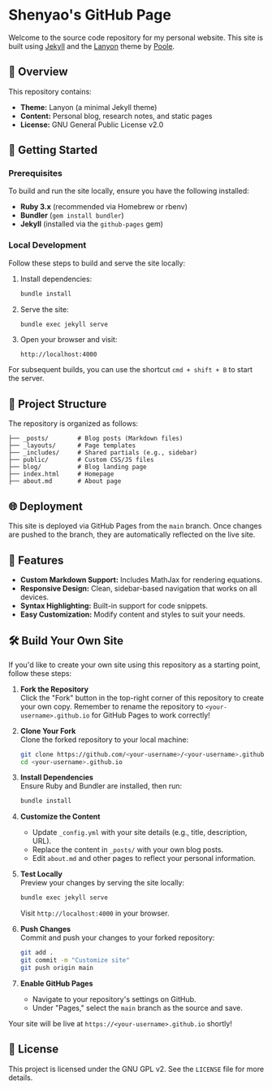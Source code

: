 # Shenyao's GitHub Page

Welcome to the source code repository for my personal website. This site is built using [Jekyll](https://jekyllrb.com/) and the [Lanyon](https://github.com/poole/lanyon) theme by [Poole](https://github.com/poole).

## 📖 Overview

This repository contains:

- **Theme:** Lanyon (a minimal Jekyll theme)
- **Content:** Personal blog, research notes, and static pages
- **License:** GNU General Public License v2.0

## 🚀 Getting Started

### Prerequisites

To build and run the site locally, ensure you have the following installed:

- **Ruby 3.x** (recommended via Homebrew or rbenv)
- **Bundler** (`gem install bundler`)
- **Jekyll** (installed via the `github-pages` gem)

### Local Development

Follow these steps to build and serve the site locally:

1. Install dependencies:
    ```bash
    bundle install
    ```

2. Serve the site:
    ```bash
    bundle exec jekyll serve
    ```

3. Open your browser and visit:
    ```
    http://localhost:4000
    ```

For subsequent builds, you can use the shortcut `cmd + shift + B` to start the server.

## 📁 Project Structure

The repository is organized as follows:

```
├── _posts/        # Blog posts (Markdown files)
├── _layouts/      # Page templates
├── _includes/     # Shared partials (e.g., sidebar)
├── public/        # Custom CSS/JS files
├── blog/          # Blog landing page
├── index.html     # Homepage
├── about.md       # About page
```

## 🌐 Deployment

This site is deployed via GitHub Pages from the `main` branch. Once changes are pushed to the branch, they are automatically reflected on the live site.

## 🧪 Features

- **Custom Markdown Support:** Includes MathJax for rendering equations.
- **Responsive Design:** Clean, sidebar-based navigation that works on all devices.
- **Syntax Highlighting:** Built-in support for code snippets.
- **Easy Customization:** Modify content and styles to suit your needs.

## 🛠️ Build Your Own Site

If you'd like to create your own site using this repository as a starting point, follow these steps:

1. **Fork the Repository**  
    Click the "Fork" button in the top-right corner of this repository to create your own copy. Remember to rename the repository to `<your-username>.github.io` for GitHub Pages to work correctly!

2. **Clone Your Fork**  
    Clone the forked repository to your local machine:
    ```bash
    git clone https://github.com/<your-username>/<your-username>.github.io.git
    cd <your-username>.github.io
    ```

3. **Install Dependencies**  
    Ensure Ruby and Bundler are installed, then run:
    ```bash
    bundle install
    ```

4. **Customize the Content**  
    - Update `_config.yml` with your site details (e.g., title, description, URL).
    - Replace the content in `_posts/` with your own blog posts.
    - Edit `about.md` and other pages to reflect your personal information.

5. **Test Locally**  
    Preview your changes by serving the site locally:
    ```bash
    bundle exec jekyll serve
    ```
    Visit `http://localhost:4000` in your browser.

6. **Push Changes**  
    Commit and push your changes to your forked repository:
    ```bash
    git add .
    git commit -m "Customize site"
    git push origin main
    ```

7. **Enable GitHub Pages**  
    - Navigate to your repository's settings on GitHub.
    - Under "Pages," select the `main` branch as the source and save.

Your site will be live at `https://<your-username>.github.io` shortly!

## 📝 License

This project is licensed under the GNU GPL v2. See the `LICENSE` file for more details.